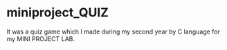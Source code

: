 # miniproject_QUIZ
It was a quiz game which I made during my second year by C language for my MINI PROJECT LAB.
